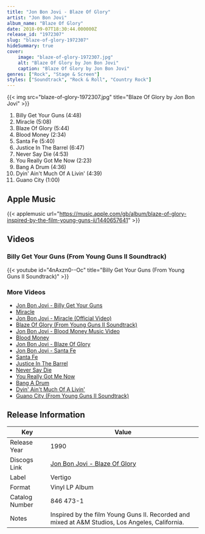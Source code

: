 ```yaml
---
title: "Jon Bon Jovi - Blaze Of Glory"
artist: "Jon Bon Jovi"
album_name: "Blaze Of Glory"
date: 2018-09-07T18:30:44.000000Z
release_id: "1972307"
slug: "blaze-of-glory-1972307"
hideSummary: true
cover:
    image: "blaze-of-glory-1972307.jpg"
    alt: "Blaze Of Glory by Jon Bon Jovi"
    caption: "Blaze Of Glory by Jon Bon Jovi"
genres: ["Rock", "Stage & Screen"]
styles: ["Soundtrack", "Rock & Roll", "Country Rock"]
---
```


{{< img src="blaze-of-glory-1972307.jpg" title="Blaze Of Glory by Jon Bon Jovi" >}}

<!-- section break -->

1. Billy Get Your Guns (4:48)
2. Miracle (5:08)
3. Blaze Of Glory (5:44)
4. Blood Money (2:34)
5. Santa Fe (5:40)
6. Justice In The Barrel (6:47)
7. Never Say Die (4:53)
8. You Really Got Me Now (2:23)
9. Bang A Drum (4:36)
10. Dyin' Ain't Much Of A Livin' (4:39)
11. Guano City (1:00)

<!-- section break -->




## Apple Music
{{< applemusic url="https://music.apple.com/gb/album/blaze-of-glory-inspired-by-the-film-young-guns-ii/1440657641" >}}





## Videos
### Billy Get Your Guns (From Young Guns II Soundtrack)
{{< youtube id="4nAxzn0--Oc" title="Billy Get Your Guns (From Young Guns II Soundtrack)" >}}<br>

### More Videos

- [Jon Bon Jovi - Billy Get Your Guns](https://www.youtube.com/watch?v=_Y7bPKURC0A)
- [Miracle](https://www.youtube.com/watch?v=jgV4PiHDgU8)
- [Jon Bon Jovi - Miracle (Official Video)](https://www.youtube.com/watch?v=wnM9WEha5E0)
- [Blaze Of Glory (From Young Guns II Soundtrack)](https://www.youtube.com/watch?v=gBf0fNo5NXI)
- [Jon Bon Jovi - Blood Money Music Video](https://www.youtube.com/watch?v=d51DXtvGxPA)
- [Blood Money](https://www.youtube.com/watch?v=iQbnm-CCoh4)
- [Jon Bon Jovi - Blaze Of Glory](https://www.youtube.com/watch?v=MfmYCM4CS8o)
- [Jon Bon Jovi - Santa Fe](https://www.youtube.com/watch?v=MQ56h4ql8Dk)
- [Santa Fe](https://www.youtube.com/watch?v=tpKd5Fa7798)
- [Justice In The Barrel](https://www.youtube.com/watch?v=AwgSBcEfZ2Q)
- [Never Say Die](https://www.youtube.com/watch?v=Rr8rgh4q4xQ)
- [You Really Got Me Now](https://www.youtube.com/watch?v=Fxhhbn9Mvs8)
- [Bang A Drum](https://www.youtube.com/watch?v=gg9nKnWDuME)
- [Dyin' Ain't Much Of A Livin'](https://www.youtube.com/watch?v=9kuGA621nr8)
- [Guano City (From Young Guns II Soundtrack)](https://www.youtube.com/watch?v=P9gAd5Ax4OE)


## Release Information
|  Key           | Value                                                |
| ---------------| ---------------------------------------------------- |
| Release Year   | 1990                                   |
| Discogs Link   | [Jon Bon Jovi - Blaze Of Glory](https://www.discogs.com/release/1972307-Jon-Bon-Jovi-Blaze-Of-Glory) |
| Label          | Vertigo |
| Format         | Vinyl LP Album |
| Catalog Number | 846 473-1 |
| Notes | Inspired by the film Young Guns II.  Recorded and mixed at A&M Studios, Los Angeles, California.   |